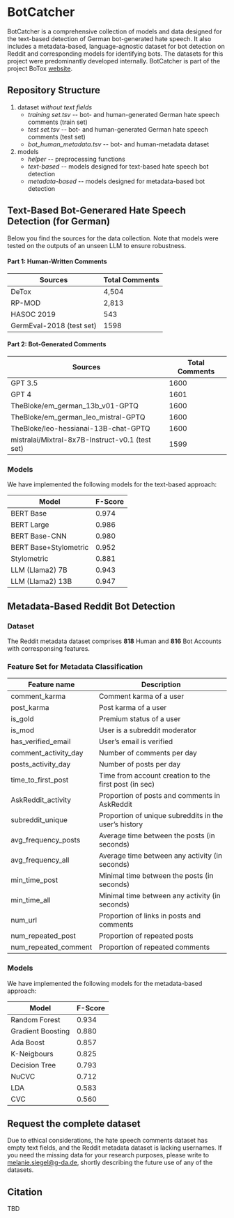 # BotCatcher

BotCatcher is a comprehensive collection of models and data designed for the text-based detection of German bot-generated hate speech. It also includes a metadata-based, language-agnostic dataset for bot detection on Reddit and corresponding models for identifying bots. The datasets for this project were predominantly developed internally. BotCatcher is part of the project BoTox [website](https://botox.h-da.de).

## Repository Structure

1. dataset *without text fields*
   - *training set.tsv* -- bot- and human-generated German hate speech comments (train set)
   - *test set.tsv* -- bot- and human-generated German hate speech comments (test set)
   - *bot_human_metadata.tsv* -- bot- and human-metadata dataset
2. models
   - *helper* -- preprocessing functions
   - *text-based* -- models designed for text-based hate speech bot detection
   - *metadata-based* -- models designed for metadata-based bot detection 

## Text-Based Bot-Generared Hate Speech Detection (for German) 

Below you find the sources for the data collection. Note that models were tested on the outputs of an unseen LLM to ensure robustness.

#### Part 1: Human-Written Comments

| Sources                     | Total Comments |
|-----------------------------|----------------|
| DeTox                       | 4,504          | 
| RP-MOD                      | 2,813          |
| HASOC 2019                  | 543            |
| GermEval-2018 (test set)    | 1598           |

#### Part 2: Bot-Generated Comments

| Sources                                          | Total Comments |
|--------------------------------------------------|----------------|
| GPT 3.5                                          | 1600           |
| GPT 4                                            | 1601           |
| TheBloke/em_german_13b_v01-GPTQ                  | 1600           |
| TheBloke/em_german_leo_mistral-GPTQ              | 1600           |
| TheBloke/leo-hessianai-13B-chat-GPTQ             | 1600           |
| mistralai/Mixtral-8x7B-Instruct-v0.1 (test set)  | 1599           |

### Models

We have implemented the following models for the text-based approach:

| Model                 | F-Score |
|-----------------------|-------- |
| BERT Base             | 0.974   | 
| BERT Large            | 0.986   |
| BERT Base-CNN         | 0.980   |
| BERT Base+Stylometric | 0.952   |
| Stylometric           | 0.881   |
| LLM (Llama2) 7B       | 0.943   |
| LLM (Llama2) 13B      | 0.947   |

## Metadata-Based Reddit Bot Detection

### Dataset

The Reddit metadata dataset comprises **818** Human and **816** Bot Accounts with corresponsing features.

### Feature Set for Metadata Classification

| Feature name            | Description                                            |
|-------------------------|--------------------------------------------------------|
| comment_karma           | Comment karma of a user                                |
| post_karma              | Post karma of a user                                   |
| is_gold                 | Premium status of a user                               |
| is_mod                  | User is a subreddit moderator                          |
| has_verified_email      | User’s email is verified                               |
| comment_activity_day    | Number of comments per day                             |
| posts_activity_day      | Number of posts per day                                |
| time_to_first_post      | Time from account creation to the first post (in sec)  | 
| AskReddit_activity      | Proportion of posts and comments in AskReddit          | 
| subreddit_unique        | Proportion of unique subreddits in the user’s history  |
| avg_frequency_posts     | Average time between the posts (in seconds)            | 
| avg_frequency_all       | Average time between any activity (in seconds)         |
| min_time_post           | Minimal time between the posts (in seconds)            |
| min_time_all            | Minimal time between any activity (in seconds)         | 
| num_url                 | Proportion of links in posts and comments              | 
| num_repeated_post       | Proportion of repeated posts                           | 
| num_repeated_comment    | Proportion of repeated comments                        |

### Models

We have implemented the following models for the metadata-based approach:

| Model             | F-Score |
|-------------------|-------- |
| Random Forest     | 0.934   | 
| Gradient Boosting | 0.880   |
| Ada Boost         | 0.857   |
| K-Neigbours       | 0.825   |
| Decision Tree     | 0.793   |
| NuCVC             | 0.712   |
| LDA               | 0.583   |
| CVC               | 0.560   |

## Request the complete dataset

Due to ethical considerations, the hate speech comments dataset has empty text fields, and the Reddit metadata dataset is lacking usernames. If you need the missing data for your research purposes, please write to melanie.siegel@g-da.de, shortly describing the future use of any of the datasets.

## Citation

TBD
